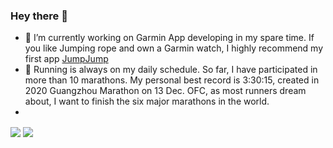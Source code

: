 ### Hey there 👋

- 🔭 I’m currently working on Garmin App developing in my spare time. If you like Jumping rope and own a Garmin watch, I highly recommend my first app [JumpJump](https://apps.garmin.com/en-US/apps/dc6ceca8-6ec6-49f2-b711-4ebc0d347177)
- 🌱 Running is always on my daily schedule. So far, I have participated in more than 10 marathons. My personal best record is 3:30:15, created in 2020 Guangzhou Marathon on 13 Dec. OFC, as most runners dream about, I want to finish the six major marathons in the world.
- 
<img align="center" src="https://github-readme-stats.vercel.app/api/top-langs?username=likenttt&hide=css&layout=compact" />
<img align="center" src="https://github-readme-stats.vercel.app/api?username=likenttt&show_icons=true&count_private=true&include_all_commits=true" />
